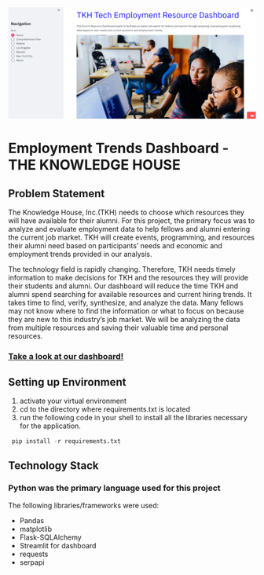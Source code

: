 <div align="center"><img src="./img/capstone_dashboard.PNG"></div>

# Employment Trends Dashboard - THE KNOWLEDGE HOUSE

## Problem Statement 
The Knowledge House, Inc.(TKH) needs to choose which resources they will have available for their alumni. For this project, the primary focus was 
to analyze and evaluate employment data to help fellows and alumni entering the current job market. TKH will create events, programming, and resources their
alumni need based on participants’ needs and economic and employment trends provided in our analysis.
  
The technology field is rapidly changing. Therefore, TKH needs timely information to make decisions for TKH and the resources they will provide their students and alumni. Our dashboard will reduce the time TKH and alumni spend searching for available resources and current hiring trends. It takes time to find, verify, synthesize, and analyze the data. Many fellows may not know where to find the information or what to focus on because they are new to this industry’s job market. We will be analyzing the data from multiple resources and saving their valuable time and personal resources.

### [Take a look at our dashboard!](https://share.streamlit.io/chicodes2020/tkh_casptone_project/main)

## Setting up Environment

1. activate your virtual environment
2. cd to the directory where requirements.txt is located
3. run the following code in your shell to install all the libraries necessary for the application.  
 
```python
 pip install -r requirements.txt
 ```
## Technology Stack

### Python was the primary language used for this project
The following libraries/frameworks were used:
- Pandas
- matplotlib
- Flask-SQLAlchemy
- Streamlit for dashboard
- requests
- serpapi


<!-- ## Team Members:

### Janet Perez

### Chioma

### Elston -->

